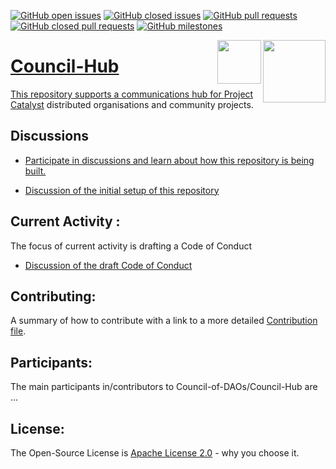 [![GitHub open issues](https://img.shields.io/github/issues/Council-of-DAOs/Council-Hub?style=flat-square)](https://github.com/Council-of-DAOs/Council-Hub/issues)
[![GitHub closed issues](https://img.shields.io/github/issues-closed-raw/Council-of-DAOs/Council-Hub?style=flat-square)](https://github.com/Council-of-DAOs/Council-Hub/issues?q=is%3Aissue+is%3Aclosed)
[![GitHub pull requests](https://img.shields.io/github/issues-pr/Council-of-DAOs/Council-Hub)](https://github.com/Council-of-DAOs/Council-Hub/pulls)
[![GitHub closed pull requests](https://img.shields.io/github/issues-pr-closed/Council-of-DAOs/Council-Hub)](https://github.com/Council-of-DAOs/Council-Hub/pulls?q=is%3Apr+is%3Aclosed)
[![GitHub milestones](https://img.shields.io/github/milestones/open/Council-of-DAOs/Council-Hub?style=flat-square)](https://github.com/Council-of-DAOs/Council-Hub/milestones)


<a href="https://cardano.org/"><img src="https://github.com/NFT-DAO/Governance-HOLON/blob/main/Business-Plan/14-Our-Appendix/Graphics/cardano-logo-2.png" align="right" width="100">
<a href="https://cardano.ideascale.com/a/index"><img src="https://github.com/NFT-DAO/Governance-HOLON/blob/main/Business-Plan/14-Our-Appendix/Graphics/ideascale.png" align="right" width="70">

# Council-Hub

This repository supports a communications hub for [Project Catalyst](https://cardano.ideascale.com/) distributed organisations and community projects.

## Discussions

- [Participate in discussions and learn about how this repository is being built.](https://github.com/adagovorg/Council-of-DAOs/Council-Hub/discussions)

- [Discussion of the initial setup of this repository]()

## Current Activity :
The focus of current activity is drafting a Code of Conduct
- [Discussion of the draft Code of Conduct]()

## Contributing: 
A summary of how to contribute with a link to a more detailed [Contribution file](CONTRIBUTE.md).

## Participants: 
The main participants in/contributors to Council-of-DAOs/Council-Hub are ...

## License: 
The Open-Source License is [Apache License 2.0](https://github.com/adagovorg/Council-of-DAOs/Council-Hub/LICENSE.txt) - why you choose it.

